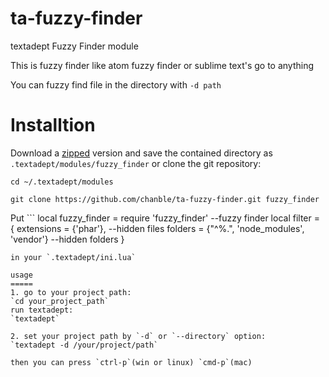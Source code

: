 ta-fuzzy-finder
=========================
textadept Fuzzy Finder module

This is fuzzy finder like atom fuzzy finder or sublime text's go to anything

You can fuzzy find file in the directory with `-d path`

Installtion
============================
Download a [zipped](https://github.com/chanble/ta-fuzzy-finder/archive/master.zip) version and save the contained directory as `.textadept/modules/fuzzy_finder` or clone the git repository:

  `cd ~/.textadept/modules`
  
  `git clone https://github.com/chanble/ta-fuzzy-finder.git fuzzy_finder`
  
Put ```
local fuzzy_finder = require 'fuzzy_finder'
--fuzzy finder
local filter = {
	extensions = {'phar'}, --hidden files
	folders = {"^%.", 'node_modules', 'vendor'} --hidden folders
}
```
in your `.textadept/ini.lua`

usage
=====
1. go to your project path:
`cd your_project_path`
run textadept:
`textadept`

2. set your project path by `-d` or `--directory` option:
`textadept -d /your/project/path`

then you can press `ctrl-p`(win or linux) `cmd-p`(mac) 
